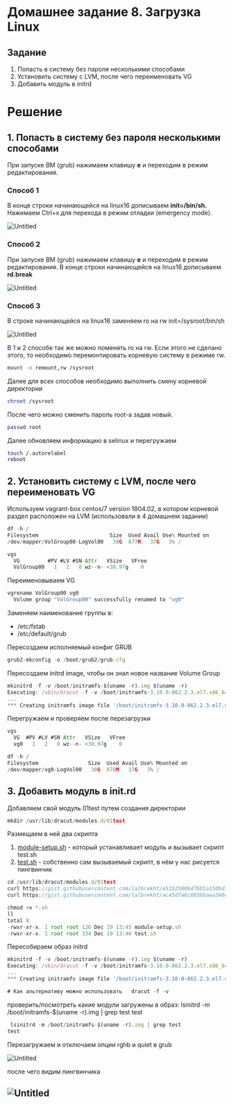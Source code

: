 # Домашнее задание 8. Загрузка Linux

## Задание

1. Попасть в систему без пароля несколькими способами
2. Установить систему с LVM, после чего переименовать VG
3. Добавить модуль в initrd

# Решение

## 1. Попасть в систему без пароля несколькими способами

При запуске ВМ (grub) нажимаем клавишу **e** и переходим в режим редактирования. 

### Способ 1

В конце строки начинающейся на linux16 дописываем **init=/bin/sh.** Нажимаем Ctrl+x для перехода в режим отладки (emergency mode).

![Untitled](img/Untitled.png)

### Способ 2

При запуске ВМ (grub) нажимаем клавишу **e** и переходим в режим редактирования. В конце строки начинающейся на linux16 дописываем **rd.break**

![Untitled](img/Untitled%201.png)

### Способ 3

В строке начинающейся на linux16 заменяем ro на rw init=/sysroot/bin/sh 

![Untitled](img/Untitled%202.png)

В 1 и 2 способе так же можно поменять ro на rw. Если этого не сделано этого, то необходимо перемонтировать корневую систему в режиме rw.

```bash
mount -o remount,rw /sysroot
```

Далее для всех способов необходимо выполнить смену корневой директории

```bash
chroot /sysroot
```

После чего можно сменить пароль root-а задав новый.

```bash
passwd root
```

Далее обновляем информацию в selinux и перегружаем

```bash
touch /.autorelabel
reboot
```

## 2. Установить систему с LVM, после чего переименовать VG

Используем vagrant-box centos/7 version 1804.02, в котором корневой раздел расположен на LVM (использовали в 4 домашнем задании)

```jsx
df -h /
Filesystem                       Size  Used Avail Use% Mounted on
/dev/mapper/VolGroup00-LogVol00   38G  877M   37G   3% /

vgs
  VG         #PV #LV #SN Attr   VSize   VFree
  VolGroup00   1   2   0 wz--n- <38.97g    0
```

Переименовываем VG

```jsx
vgrename VolGroup00 vg0
  Volume group "VolGroup00" successfully renamed to "vg0"
```

Заменяем наименование группы в:

- /etc/fstab
- /etc/default/grub

Пересоздаем исполняемый конфиг GRUB

```jsx
grub2-mkconfig -o /boot/grub2/grub.cfg
```

Пересоздаем initrd image, чтобы он знал новое название Volume Group

```jsx
mkinitrd -f -v /boot/initramfs-$(uname -r).img $(uname -r)
Executing: /sbin/dracut -f -v /boot/initramfs-3.10.0-862.2.3.el7.x86_64.img 3.10.0-862.2.3.el7.x86_64
...
*** Creating initramfs image file '/boot/initramfs-3.10.0-862.2.3.el7.x86_64.img' done ***
```

Перегружаем и проверяем после перезагрузки

```jsx
vgs
  VG  #PV #LV #SN Attr   VSize   VFree
  vg0   1   2   0 wz--n- <38.97g    0

df -h /
Filesystem                Size  Used Avail Use% Mounted on
/dev/mapper/vg0-LogVol00   38G  878M   37G   3% /
```

## 3. Добавить модуль в init.rd

Добавляем свой модуль 01test путем создания директории 

 

```jsx
mkdir /usr/lib/dracut/modules.d/01test
```

Размещаем в ней два скрипта

1. [module-setup.sh](https://gist.github.com/lalbrekht/e51b2580b47bb5a150bd1a002f16ae85) - который устанавливает модуль и вызывает скрипт test.sh
2. [test.sh](https://gist.github.com/lalbrekht/ac45d7a6c6856baea348e64fac43faf0) - собственно сам вызываемый скрипт, в нём у нас рисуется пингвинчик

```jsx
cd /usr/lib/dracut/modules.d/01test
curl https://gist.githubusercontent.com/lalbrekht/e51b2580b47bb5a150bd1a002f16ae85/raw/80060b7b300e193c187bbcda4d8fdf0e1c066af9/gistfile1.txt -s -o module-setup.sh
curl https://gist.githubusercontent.com/lalbrekht/ac45d7a6c6856baea348e64fac43faf0/raw/69598efd5c603df310097b52019dc979e2cb342d/gistfile1.txt -s -o test.sh

chmod +x *.sh
ll
total 8
-rwxr-xr-x. 1 root root 126 Dec 19 13:45 module-setup.sh
-rwxr-xr-x. 1 root root 334 Dec 19 13:46 test.sh
```

Пересобираем образ initrd

```jsx
mkinitrd -f -v /boot/initramfs-$(uname -r).img $(uname -r)
Executing: /sbin/dracut -f -v /boot/initramfs-3.10.0-862.2.3.el7.x86_64.img 3.10.0-862.2.3.el7.x86_64
...
*** Creating initramfs image file '/boot/initramfs-3.10.0-862.2.3.el7.x86_64.img' done ***

# Как альтернативу можно использовать   dracut -f -v
```

проверить/посмотреть какие модули загружены в образ:
 lsinitrd -m /boot/initramfs-$(uname -r).img | grep test
test

```jsx
 lsinitrd -m /boot/initramfs-$(uname -r).img | grep test
test
```

Перезагружаем и отключаем опции rghb и quiet в grub

![Untitled](img/Untitled%203.png)

после чего видим пингвинчика

![Untitled](img/Untitled%204.png)
--------------------